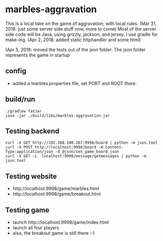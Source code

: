# marbles-aggravation

This is a local take on the game of aggravation; with local rules.
(Mar 31, 2018: just some server side stuff now, more to come)
Most of the server side code will be Java, using grizzly, jackson, and jersey. I use gradle for make-ing.
(Apr 2, 2018: added static httphandler and some html) 

(Apr 5, 2018: moved the tests out of the json folder. The json folder represents the game in startup

## config
* added a marbles.properties file, set PORT and ROOT there.

## build/run
```
./gradlew fatJar
java -jar ./build/libs/marbles-aggravation.jar
```

## Testing backend
```
curl -X GET http://192.168.100.167:9998/board | python -m json.tool
curl -X POST http://localhost:9998/board -H Content-Type:application/json -d @json/set_game_board.json
curl -X GET -L  localhost:9998/message/getmessages | python -m json.tool
```

## Testing website
* http://localhost:9998/game/marbles.html
* http://localhost:9998/game/breakout.html

## Testing game
* launch http://localhost:9998/game/index.html
* launch all four players
* also, the breakout game is still there :-)

